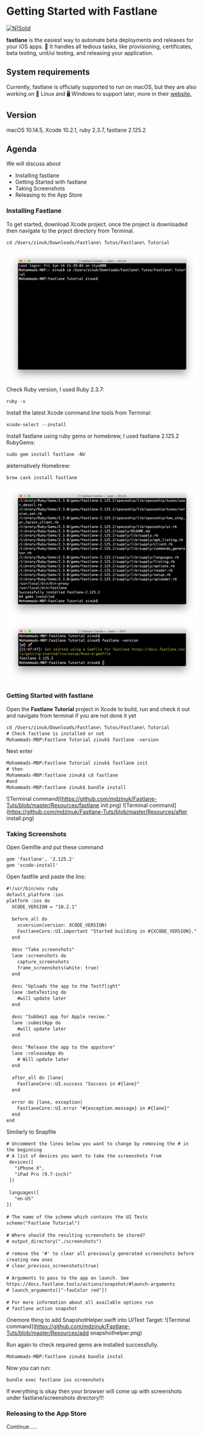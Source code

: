 # Getting Started with Fastlane 

[![N|Solid](https://docs.fastlane.tools/img/fastlane_text.png)](https://docs.fastlane.tools)

**fastlane** is the easiest way to automate beta deployments and releases for your iOS apps. 🚀 It handles all tedious tasks, like provisioning, certificates, beta testing, unit/ui testing, and releasing your application.

## System requirements
Currently, fastlane is officially supported to run on macOS, but they are also working on 🐧 Linux and 🖥️ Windows to support later, more in their [website.](https://docs.fastlane.tools)

## Version
macOS 10.14.5, Xcode 10.2.1, ruby 2.3.7, fastlane 2.125.2

## Agenda
We will discuss about 
* Installing fastlane
* Getting Started with fastlane
* Taking Screenshots
* Releasing to the App Store

### Installing Fastlane
To get started, download Xcode project. once the project is downloaded then navigate to the prject directory from Terminal.
```
cd /Users/zinuk/Downloads/Fastlane\ Tutos/Fastlane\ Tutorial 
```
![Terminal command](https://github.com/mdzinuk/Fastlane-Tuts/blob/master/Resources/Ternimal.png)
Check Ruby version, I used Ruby 2.3.7:
```
ruby -v
```

Install the latest Xcode command line tools from Terminal:
```
xcode-select --install
```
Install fastlane using ruby gems or homebrew, I used fastlane 2.125.2
RubyGems:
```
sudo gem install fastlane -NV
```
aleternatively Homebrew:
```
brew cask install fastlane
```
![Terminal command](https://github.com/mdzinuk/Fastlane-Tuts/blob/master/Resources/install-fastlane.png)
![Terminal command](https://github.com/mdzinuk/Fastlane-Tuts/blob/master/Resources/installed-fastlane.png)

### Getting Started with fastlane
Open the **Fastlane Tutorial**  project in Xcode to build, run and check it out and navigate from terminal if you are not done it yet
```
cd /Users/zinuk/Downloads/Fastlane\ Tutos/Fastlane\ Tutorial
# Check fastlane is installed or not
Mohammads-MBP:Fastlane Tutorial zinuk$ fastlane -version
```
Next enter
```
Mohammads-MBP:Fastlane Tutorial zinuk$ fastlane init
# then
Mohammads-MBP:fastlane zinuk$ cd fastlane
#and 
Mohammads-MBP:fastlane zinuk$ bundle install
```
![Terminal command](https://github.com/mdzinuk/Fastlane-Tuts/blob/master/Resources/fastlane init.png)
![Terminal command](https://github.com/mdzinuk/Fastlane-Tuts/blob/master/Resources/after install.png)

### Taking Screenshots
Open Gemfile and put these command
```
gem 'fastlane', '2.125.2'
gem 'xcode-install'
```

Open fastfile and paste the lins:

```
#!/usr/bin/env ruby
default_platform :ios
platform :ios do
  XCODE_VERSION = "10.2.1"
  
  before_all do
    xcversion(version: XCODE_VERSION)
    FastlaneCore::UI.important "Started building in #{XCODE_VERSION}."
  end
  
  desc "Take screenshots"
  lane :screenshots do
    capture_screenshots
    frame_screenshots(white: true)
  end
  
  desc "Uploads the app to the Testflight"
  lane :betaTesting do
    #will update later
  end
  
  desc "Subbmit app for Apple review."
  lane :submitApp do
    #will update later
  end
  
  desc "Release the app to the appstore"
  lane :releaseApp do
    # Will update later
  end
  
  after_all do |lane|
    FastlaneCore::UI.success "Success in #{lane}"
  end

  error do |lane, exception|
    FastlaneCore::UI.error "#{exception.message} in #{lane}"
  end
end
```

Similarly to Snapfile
```
# Uncomment the lines below you want to change by removing the # in the beginning
# A list of devices you want to take the screenshots from
 devices([
   "iPhone X",
   "iPad Pro (9.7-inch)"
 ])

 languages([
   "en-US"
])

# The name of the scheme which contains the UI Tests
scheme("Fastlane Tutorial")

# Where should the resulting screenshots be stored?
# output_directory("./screenshots")

# remove the '#' to clear all previously generated screenshots before creating new ones
# clear_previous_screenshots(true)

# Arguments to pass to the app on launch. See https://docs.fastlane.tools/actions/snapshot/#launch-arguments
# launch_arguments(["-favColor red"])

# For more information about all available options run
# fastlane action snapshot
```

Onemore thing to add SnapshotHelper.swift into UITest Target:
![Terminal command](https://github.com/mdzinuk/Fastlane-Tuts/blob/master/Resources/add snapshothelper.png)

Run again to check required gems are installed successfully.
```
Mohammads-MBP:fastlane zinuk$ bundle instal
```
Now you can run:
```
bundle exec fastlane ios screenshots
```
If everything is okay then your browser will come up with screenshots under fastlane/screenshots directory!!!
### Releasing to the App Store

Continue.....
